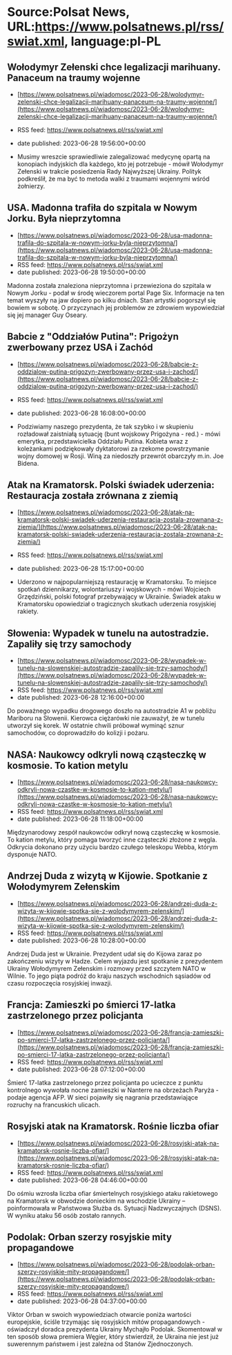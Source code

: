 # Source:Polsat News, URL:https://www.polsatnews.pl/rss/swiat.xml, language:pl-PL

## Wołodymyr Zełenski chce legalizacji marihuany. Panaceum na traumy wojenne
 - [https://www.polsatnews.pl/wiadomosc/2023-06-28/wolodymyr-zelenski-chce-legalizacji-marihuany-panaceum-na-traumy-wojenne/](https://www.polsatnews.pl/wiadomosc/2023-06-28/wolodymyr-zelenski-chce-legalizacji-marihuany-panaceum-na-traumy-wojenne/)
 - RSS feed: https://www.polsatnews.pl/rss/swiat.xml
 - date published: 2023-06-28 19:56:00+00:00

- Musimy wreszcie sprawiedliwie zalegalizować medycynę opartą na konopiach indyjskich dla każdego, kto jej potrzebuje - mówił Wołodymyr Zełenski w trakcie posiedzenia Rady Najwyższej Ukrainy. Polityk podkreślił, że ma być to metoda walki z traumami wojennymi wśród żołnierzy.

## USA. Madonna trafiła do szpitala w Nowym Jorku. Była nieprzytomna
 - [https://www.polsatnews.pl/wiadomosc/2023-06-28/usa-madonna-trafila-do-szpitala-w-nowym-jorku-byla-nieprzytomna/](https://www.polsatnews.pl/wiadomosc/2023-06-28/usa-madonna-trafila-do-szpitala-w-nowym-jorku-byla-nieprzytomna/)
 - RSS feed: https://www.polsatnews.pl/rss/swiat.xml
 - date published: 2023-06-28 19:50:00+00:00

Madonna została znaleziona nieprzytomna i przewieziona do szpitala w Nowym Jorku - podał w środę wieczorem portal Page Six. Informacje na ten temat wyszyły na jaw dopiero po kilku dniach. Stan artystki pogorszył się bowiem w sobotę. O przyczynach jej problemów ze zdrowiem wypowiedział się jej manager Guy Oseary.

## Babcie z "Oddziałów Putina": Prigożyn zwerbowany przez USA i Zachód
 - [https://www.polsatnews.pl/wiadomosc/2023-06-28/babcie-z-oddzialow-putina-prigozyn-zwerbowany-przez-usa-i-zachod/](https://www.polsatnews.pl/wiadomosc/2023-06-28/babcie-z-oddzialow-putina-prigozyn-zwerbowany-przez-usa-i-zachod/)
 - RSS feed: https://www.polsatnews.pl/rss/swiat.xml
 - date published: 2023-06-28 16:08:00+00:00

- Podziwiamy naszego prezydenta, że tak szybko i w skupieniu rozładował zaistniałą sytuację (bunt wojskowy Prigożyna - red.) - mówi emerytka, przedstawicielka Oddziału Putina. Kobieta wraz z koleżankami podziękowały dyktatorowi za rzekome powstrzymanie wojny domowej w Rosji. Winą za niedoszły przewrót obarczyły m.in. Joe Bidena.

## Atak na Kramatorsk. Polski świadek uderzenia: Restauracja została zrównana z ziemią
 - [https://www.polsatnews.pl/wiadomosc/2023-06-28/atak-na-kramatorsk-polski-swiadek-uderzenia-restauracja-zostala-zrownana-z-ziemia/](https://www.polsatnews.pl/wiadomosc/2023-06-28/atak-na-kramatorsk-polski-swiadek-uderzenia-restauracja-zostala-zrownana-z-ziemia/)
 - RSS feed: https://www.polsatnews.pl/rss/swiat.xml
 - date published: 2023-06-28 15:17:00+00:00

- Uderzono w najpopularniejszą restaurację w Kramatorsku. To miejsce spotkań dziennikarzy, wolontariuszy i wojskowych - mówi Wojciech Grzędziński, polski fotograf przebywający w Ukrainie. Świadek ataku w Kramatorsku opowiedział o tragicznych skutkach uderzenia rosyjskiej rakiety.

## Słowenia: Wypadek w tunelu na autostradzie. Zapaliły się trzy samochody
 - [https://www.polsatnews.pl/wiadomosc/2023-06-28/wypadek-w-tunelu-na-slowenskiej-autostradzie-zapalily-sie-trzy-samochody/](https://www.polsatnews.pl/wiadomosc/2023-06-28/wypadek-w-tunelu-na-slowenskiej-autostradzie-zapalily-sie-trzy-samochody/)
 - RSS feed: https://www.polsatnews.pl/rss/swiat.xml
 - date published: 2023-06-28 12:16:00+00:00

Do poważnego wypadku drogowego doszło na autostradzie A1 w pobliżu Mariboru na Słowenii. Kierowca ciężarówki nie zauważył, że w tunelu utworzył się korek. W ostatnie chwili próbował wyminąć sznur samochodów, co doprowadziło do kolizji i pożaru.

## NASA: Naukowcy odkryli nową cząsteczkę w kosmosie. To kation metylu
 - [https://www.polsatnews.pl/wiadomosc/2023-06-28/nasa-naukowcy-odkryli-nowa-czastke-w-kosmosie-to-kation-metylu/](https://www.polsatnews.pl/wiadomosc/2023-06-28/nasa-naukowcy-odkryli-nowa-czastke-w-kosmosie-to-kation-metylu/)
 - RSS feed: https://www.polsatnews.pl/rss/swiat.xml
 - date published: 2023-06-28 11:18:00+00:00

Międzynarodowy zespół naukowców odkrył nową cząsteczkę w kosmosie. To kation metylu, który pomaga tworzyć inne cząsteczki złożone z węgla. Odkrycia dokonano przy użyciu bardzo czułego teleskopu Webba, którym dysponuje NATO.

## Andrzej Duda z wizytą w Kijowie. Spotkanie z Wołodymyrem Zełenskim
 - [https://www.polsatnews.pl/wiadomosc/2023-06-28/andrzej-duda-z-wizyta-w-kijowie-spotka-sie-z-wolodymyrem-zelenskim/](https://www.polsatnews.pl/wiadomosc/2023-06-28/andrzej-duda-z-wizyta-w-kijowie-spotka-sie-z-wolodymyrem-zelenskim/)
 - RSS feed: https://www.polsatnews.pl/rss/swiat.xml
 - date published: 2023-06-28 10:28:00+00:00

Andrzej Duda jest w Ukrainie. Prezydent udał się do Kijowa zaraz po zakończeniu wizyty w Hadze. Celem wyjazdu jest spotkanie z prezydentem Ukrainy Wołodymyrem Zełenskim i rozmowy przed szczytem NATO w Wilnie. To jego piąta podróż do kraju naszych wschodnich sąsiadów od czasu rozpoczęcia rosyjskiej inwazji.

## Francja: Zamieszki po śmierci 17-latka zastrzelonego przez policjanta
 - [https://www.polsatnews.pl/wiadomosc/2023-06-28/francja-zamieszki-po-smierci-17-latka-zastrzelonego-przez-policjanta/](https://www.polsatnews.pl/wiadomosc/2023-06-28/francja-zamieszki-po-smierci-17-latka-zastrzelonego-przez-policjanta/)
 - RSS feed: https://www.polsatnews.pl/rss/swiat.xml
 - date published: 2023-06-28 07:12:00+00:00

Śmierć 17-latka zastrzelonego przez policjanta po ucieczce z punktu kontrolnego wywołała nocne zamieszki w Nanterre na obrzeżach Paryża - podaje agencja AFP. W sieci pojawiły się nagrania przedstawiające rozruchy na francuskich ulicach.

## Rosyjski atak na Kramatorsk. Rośnie liczba ofiar
 - [https://www.polsatnews.pl/wiadomosc/2023-06-28/rosyjski-atak-na-kramatorsk-rosnie-liczba-ofiar/](https://www.polsatnews.pl/wiadomosc/2023-06-28/rosyjski-atak-na-kramatorsk-rosnie-liczba-ofiar/)
 - RSS feed: https://www.polsatnews.pl/rss/swiat.xml
 - date published: 2023-06-28 04:46:00+00:00

Do ośmiu wzrosła liczba ofiar śmiertelnych rosyjskiego ataku rakietowego na Kramatorsk w obwodzie donieckim na wschodzie Ukrainy – poinformowała w Państwowa Służba ds. Sytuacji Nadzwyczajnych (DSNS). W wyniku ataku 56 osób zostało rannych.

## Podolak: Orban szerzy rosyjskie mity propagandowe
 - [https://www.polsatnews.pl/wiadomosc/2023-06-28/podolak-orban-szerzy-rosyjskie-mity-propagandowe/](https://www.polsatnews.pl/wiadomosc/2023-06-28/podolak-orban-szerzy-rosyjskie-mity-propagandowe/)
 - RSS feed: https://www.polsatnews.pl/rss/swiat.xml
 - date published: 2023-06-28 04:37:00+00:00

Viktor Orban w swoich wypowiedziach otwarcie poniża wartości europejskie, ściśle trzymając się rosyjskich mitów propagandowych - oświadczył doradca prezydenta Ukrainy Mychajło Podolak. Skomentował w ten sposób słowa premiera Węgier, który stwierdził, że Ukraina nie jest już suwerennym państwem i jest zależna od Stanów Zjednoczonych.

